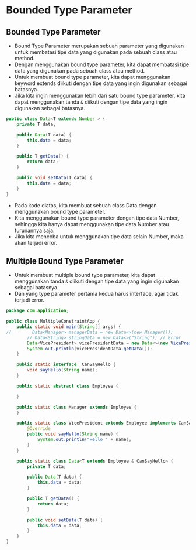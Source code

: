 # Bounded Type Parameter

## Bounded Type Parameter

- Bound Type Parameter merupakan sebuah parameter yang digunakan untuk membatasi tipe data yang digunakan pada sebuah class atau method.
- Dengan menggunakan bound type parameter, kita dapat membatasi tipe data yang digunakan pada sebuah class atau method.
- Untuk membuat bound type parameter, kita dapat menggunakan keyword extends diikuti dengan tipe data yang ingin digunakan sebagai batasnya.
- Jika kita ingin menggunakan lebih dari satu bound type parameter, kita dapat menggunakan tanda `&` diikuti dengan tipe data yang ingin digunakan sebagai batasnya.

```java
public class Data<T extends Number > {
    private T data;

    public Data(T data) {
        this.data = data;
    }

    public T getData() {
        return data;
    }

    public void setData(T data) {
        this.data = data;
    }
}
```

- Pada kode diatas, kita membuat sebuah class Data dengan menggunakan bound type parameter.
- Kita menggunakan bound type parameter dengan tipe data Number, sehingga kita hanya dapat menggunakan tipe data Number atau turunannya saja.
- Jika kita mencoba untuk menggunakan tipe data selain Number, maka akan terjadi error.

## Multiple Bound Type Parameter

- Untuk membuat multiple bound type parameter, kita dapat menggunakan tanda `&` diikuti dengan tipe data yang ingin digunakan sebagai batasnya.
- Dan yang type parameter pertama kedua harus interface, agar tidak terjadi error.

```java
package com.application;

public class MultipleConstraintApp {
    public static void main(String[] args) {
//        Data<Manager> managerData = new Data<>(new Manager());
        // Data<String> stringData = new Data<>("String"); // Error
        Data<VicePresident> vicePresidentData = new Data<>(new VicePresident());
        System.out.println(vicePresidentData.getData());
    }

    public static interface  CanSayHello {
        void sayHello(String name);
    }

    public static abstract class Employee {

    }

    public static class Manager extends Employee {
    }

    public static class VicePresident extends Employee implements CanSayHello {
        @Override
        public void sayHello(String name) {
            System.out.println("Hello " + name);
        }
    }

    public static class Data<T extends Employee & CanSayHello> {
        private T data;

        public Data(T data) {
            this.data = data;
        }

        public T getData() {
            return data;
        }

        public void setData(T data) {
            this.data = data;
        }
    }
}

```